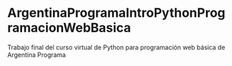 # ArgentinaProgramaIntroPythonProgramacionWebBasica
Trabajo final del curso virtual de Python para programación web básica de Argentina Programa
